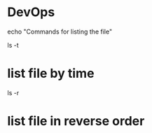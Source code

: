 # DevOps

echo "Commands for listing the file"

ls -t 

# list file by time

ls -r

# list file in reverse order

